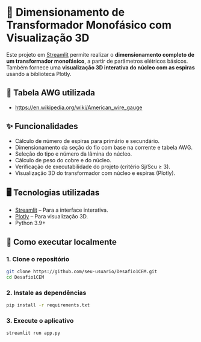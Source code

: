 # 🔌 Dimensionamento de Transformador Monofásico com Visualização 3D

Este projeto em [Streamlit](https://streamlit.io/) permite realizar o **dimensionamento completo de um transformador monofásico**, a partir de parâmetros elétricos básicos. Também fornece uma **visualização 3D interativa do núcleo com as espiras** usando a biblioteca Plotly.

## 📑 Tabela AWG utilizada
- https://en.wikipedia.org/wiki/American_wire_gauge

## ✨ Funcionalidades

- Cálculo de número de espiras para primário e secundário.
- Dimensionamento da seção do fio com base na corrente e tabela AWG.
- Seleção do tipo e número da lâmina do núcleo.
- Cálculo de peso do cobre e do núcleo.
- Verificação de executabilidade do projeto (critério Sj/Scu ≥ 3).
- Visualização 3D do transformador com núcleo e espiras (Plotly).

## 🖥️ Tecnologias utilizadas

- [Streamlit](https://streamlit.io/) – Para a interface interativa.
- [Plotly](https://plotly.com/python/) – Para visualização 3D.
- Python 3.9+

## 🚀 Como executar localmente

### 1. Clone o repositório

```bash
git clone https://github.com/seu-usuario/Desafio1CEM.git
cd Desafio1CEM
```

### 2. Instale as dependências
```bash
pip install -r requirements.txt
```

### 3. Execute o aplicativo
```bash
streamlit run app.py
```
